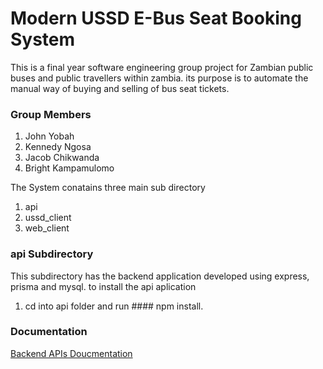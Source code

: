 # Modern USSD E-Bus Seat Booking System
This is a final year software engineering group project for 
Zambian public buses and public travellers within zambia. its 
purpose is to automate the manual way of buying and selling of bus seat
tickets.

### Group Members
1. John Yobah
2. Kennedy Ngosa
3. Jacob Chikwanda
4. Bright Kampamulomo

The System conatains three main sub directory
1. api 
2. ussd_client
3. web_client


### api Subdirectory
This subdirectory has the backend application developed using express, prisma and mysql. to install the api aplication
1. cd into api folder and run #### npm install.


### Documentation
[ Backend APIs Doucmentation ](https://ebus-api.herokuapp.com/documentation/)


